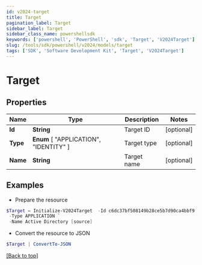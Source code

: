 ```yaml
---
id: v2024-target
title: Target
pagination_label: Target
sidebar_label: Target
sidebar_class_name: powershellsdk
keywords: ['powershell', 'PowerShell', 'sdk', 'Target', 'V2024Target']
slug: /tools/sdk/powershell/v2024/models/target
tags: ['SDK', 'Software Development Kit', 'Target', 'V2024Target']
---
```


# Target

## Properties

| Name     | Type                                   | Description | Notes      |
| -------- | -------------------------------------- | ----------- | ---------- |
| **Id**   | **String**                             | Target ID   | [optional] |
| **Type** | **Enum** [ "APPLICATION", "IDENTITY" ] | Target type | [optional] |
| **Name** | **String**                             | Target name | [optional] |

## Examples

- Prepare the resource

```powershell
$Target = Initialize-V2024Target  -Id c6dc37bf508149b28ce5b7d90ca4bbf9 `
 -Type APPLICATION `
 -Name Active Directory [source]
```

- Convert the resource to JSON

```powershell
$Target | ConvertTo-JSON
```

[[Back to top]](#)
